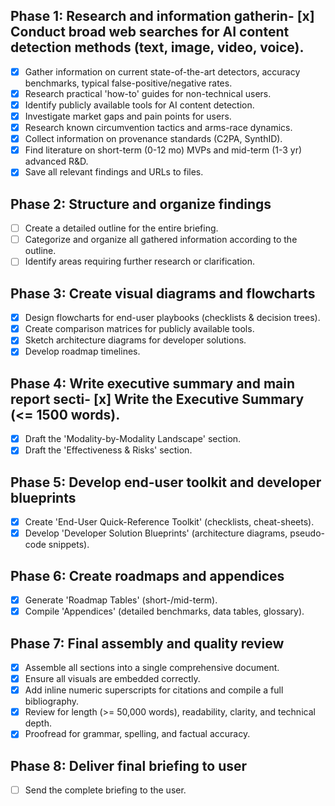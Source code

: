 ## Phase 1: Research and information gatherin- [x] Conduct broad web searches for AI content detection methods (text, image, video, voice).
- [x] Gather information on current state-of-the-art detectors, accuracy benchmarks, typical false-positive/negative rates.
- [x] Research practical \'how-to\' guides for non-technical users.
- [x] Identify publicly available tools for AI content detection.
- [x] Investigate market gaps and pain points for users.
- [x] Research known circumvention tactics and arms-race dynamics.
- [x] Collect information on provenance standards (C2PA, SynthID).
- [x] Find literature on short-term (0-12 mo) MVPs and mid-term (1-3 yr) advanced R&D.
- [x] Save all relevant findings and URLs to files.

## Phase 2: Structure and organize findings
- [ ] Create a detailed outline for the entire briefing.
- [ ] Categorize and organize all gathered information according to the outline.
- [ ] Identify areas requiring further research or clarification.

## Phase 3: Create visual diagrams and flowcharts
- [x] Design flowcharts for end-user playbooks (checklists & decision trees).
- [x] Create comparison matrices for publicly available tools.
- [x] Sketch architecture diagrams for developer solutions.
- [x] Develop roadmap timelines.

## Phase 4: Write executive summary and main report secti- [x] Write the Executive Summary (<= 1500 words).
- [x] Draft the \'Modality-by-Modality Landscape\' section.
- [x] Draft the \'Effectiveness & Risks\' section.

## Phase 5: Develop end-user toolkit and developer blueprints
- [x] Create 'End-User Quick-Reference Toolkit' (checklists, cheat-sheets).
- [x] Develop 'Developer Solution Blueprints' (architecture diagrams, pseudo-code snippets).

## Phase 6: Create roadmaps and appendices
- [x] Generate 'Roadmap Tables' (short-/mid-term).
- [x] Compile 'Appendices' (detailed benchmarks, data tables, glossary).

## Phase 7: Final assembly and quality review
- [x] Assemble all sections into a single comprehensive document.
- [x] Ensure all visuals are embedded correctly.
- [x] Add inline numeric superscripts for citations and compile a full bibliography.
- [x] Review for length (>= 50,000 words), readability, clarity, and technical depth.
- [x] Proofread for grammar, spelling, and factual accuracy.

## Phase 8: Deliver final briefing to user
- [ ] Send the complete briefing to the user.

